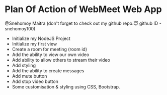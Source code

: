 # Plan Of Action of WebMeet Web App



@Snehomoy Maitra (don't forget to check out my github repo.😇 github ID - snehomoy100)



- Initialize my NodeJS Project
- Initialize my first view
- Create a room for meeting (room id)
- Add the ability to view our own video
- Add ability to allow others to stream their video
- Add styling
- Add the ability to create messages
- Add mute button
- Add stop video button
- Some customisation & styling using CSS, Bootstrap.